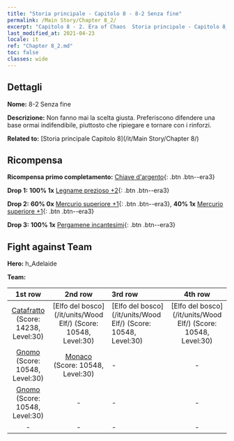 ```yaml
---
title: "Storia principale - Capitolo 8 - 8-2 Senza fine"
permalink: /Main Story/Chapter 8_2/
excerpt: "Capitolo 8 - 2. Era of Chaos  Storia principale - Capitolo 8_2. 8-2 Senza fine"
last_modified_at: 2021-04-23
locale: it
ref: "Chapter 8_2.md"
toc: false
classes: wide
---
```


## Dettagli

 **Nome:** 8-2 Senza fine

 **Descrizione:** Non fanno mai la scelta giusta. Preferiscono difendere una base ormai indifendibile, piuttosto che ripiegare e tornare con i rinforzi.

 **Related to:** [Storia principale Capitolo 8](/it/Main Story/Chapter 8/)

## Ricompensa

 **Ricompensa primo completamento:** [Chiave d'argento](/ItemsIT/con_693/){: .btn .btn--era3}

 **Drop 1:** **100% 1x** [Legname prezioso +2](/ItemsIT/mat_27/){: .btn .btn--era3}

 **Drop 2:** **60% 0x** [Mercurio superiore +1](/ItemsIT/mat_21/){: .btn .btn--era3}, **40% 1x** [Mercurio superiore +1](/ItemsIT/mat_21/){: .btn .btn--era3}

 **Drop 3:** **100% 1x** [Pergamene incantesimi](/ItemsIT/con_694/){: .btn .btn--era3}


## Fight against Team
 **Hero:** h_Adelaide

 **Team:**


  | 1st row | 2nd row | 3rd row | 4th row |
  |:----:|:----:|:----|:----:|
  | [Catafratto](/it/units/Cavalier/) (Score: 14238, Level:30)  | [Elfo del bosco](/it/units/Wood Elf/) (Score: 10548, Level:30)  | [Elfo del bosco](/it/units/Wood Elf/) (Score: 10548, Level:30)  | [Elfo del bosco](/it/units/Wood Elf/) (Score: 10548, Level:30)  |
  | [Gnomo](/it/units/Dwarf/) (Score: 10548, Level:30)  | [Monaco](/it/units/Monk/) (Score: 10548, Level:30)  | - | - |
  | [Gnomo](/it/units/Dwarf/) (Score: 10548, Level:30)  | - | - | - |
  | - | - | - | - |


